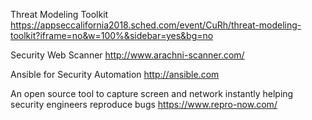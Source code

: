 Threat Modeling Toolkit
https://appseccalifornia2018.sched.com/event/CuRh/threat-modeling-toolkit?iframe=no&w=100%&sidebar=yes&bg=no

Security Web Scanner
http://www.arachni-scanner.com/

Ansible for Security Automation
http://ansible.com

An open source tool to capture screen and network instantly helping security engineers reproduce bugs
https://www.repro-now.com/
